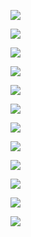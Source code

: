 ![](Pasted%20image%2020250219141039.png)

![](Pasted%20image%2020250219141310.png)

![](Pasted%20image%2020250219141510.png)

![](Pasted%20image%2020250219141626.png)

![](Pasted%20image%2020250219142705.png)

![](Pasted%20image%2020250219142756.png)

![](Pasted%20image%2020250219143439.png)

![](Pasted%20image%2020250219143408.png)

![](Pasted%20image%2020250219143727.png)

![](Pasted%20image%2020250219143853.png)

![](Pasted%20image%2020250219144315.png)

![](Pasted%20image%2020250219144246.png)


